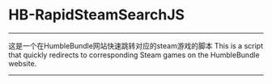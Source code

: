 # HB-RapidSteamSearchJS
---
这是一个在HumbleBundle网站快速跳转对应的steam游戏的脚本
This is a script that quickly redirects to corresponding Steam games on the HumbleBundle website.

---
